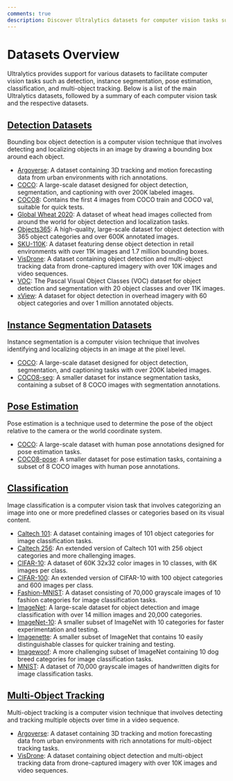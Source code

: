 ```yaml
---
comments: true
description: Discover Ultralytics datasets for computer vision tasks such as object detection, instance segmentation, pose estimation, classification, & multi-object tracking.
---
```


# Datasets Overview

Ultralytics provides support for various datasets to facilitate computer vision tasks such as detection, instance segmentation, pose estimation, classification, and multi-object tracking. Below is a list of the main Ultralytics datasets, followed by a summary of each computer vision task and the respective datasets.

## [Detection Datasets](detect/index.md)

Bounding box object detection is a computer vision technique that involves detecting and localizing objects in an image by drawing a bounding box around each object.

 * [Argoverse](detect/argoverse.md): A dataset containing 3D tracking and motion forecasting data from urban environments with rich annotations.
 * [COCO](detect/coco.md): A large-scale dataset designed for object detection, segmentation, and captioning with over 200K labeled images.
 * [COCO8](detect/coco8.md): Contains the first 4 images from COCO train and COCO val, suitable for quick tests.
 * [Global Wheat 2020](detect/globalwheat2020.md): A dataset of wheat head images collected from around the world for object detection and localization tasks.
 * [Objects365](detect/objects365.md): A high-quality, large-scale dataset for object detection with 365 object categories and over 600K annotated images.
 * [SKU-110K](detect/sku-110k.md): A dataset featuring dense object detection in retail environments with over 11K images and 1.7 million bounding boxes.
 * [VisDrone](detect/visdrone.md): A dataset containing object detection and multi-object tracking data from drone-captured imagery with over 10K images and video sequences.
 * [VOC](detect/voc.md): The Pascal Visual Object Classes (VOC) dataset for object detection and segmentation with 20 object classes and over 11K images.
 * [xView](detect/xview.md): A dataset for object detection in overhead imagery with 60 object categories and over 1 million annotated objects.

## [Instance Segmentation Datasets](segment/index.md)

Instance segmentation is a computer vision technique that involves identifying and localizing objects in an image at the pixel level.

 * [COCO](segment/coco.md): A large-scale dataset designed for object detection, segmentation, and captioning tasks with over 200K labeled images.
 * [COCO8-seg](segment/coco8-seg.md): A smaller dataset for instance segmentation tasks, containing a subset of 8 COCO images with segmentation annotations.

## [Pose Estimation](pose/index.md)

Pose estimation is a technique used to determine the pose of the object relative to the camera or the world coordinate system.

 * [COCO](pose/coco.md): A large-scale dataset with human pose annotations designed for pose estimation tasks.
 * [COCO8-pose](pose/coco8-pose.md): A smaller dataset for pose estimation tasks, containing a subset of 8 COCO images with human pose annotations.

## [Classification](classify/index.md)

Image classification is a computer vision task that involves categorizing an image into one or more predefined classes or categories based on its visual content.

 * [Caltech 101](classify/caltech101.md): A dataset containing images of 101 object categories for image classification tasks.
 * [Caltech 256](classify/caltech256.md): An extended version of Caltech 101 with 256 object categories and more challenging images.
 * [CIFAR-10](classify/cifar10.md): A dataset of 60K 32x32 color images in 10 classes, with 6K images per class.
 * [CIFAR-100](classify/cifar100.md): An extended version of CIFAR-10 with 100 object categories and 600 images per class.
 * [Fashion-MNIST](classify/fashion-mnist.md): A dataset consisting of 70,000 grayscale images of 10 fashion categories for image classification tasks.
 * [ImageNet](classify/imagenet.md): A large-scale dataset for object detection and image classification with over 14 million images and 20,000 categories.
 * [ImageNet-10](classify/imagenet10.md): A smaller subset of ImageNet with 10 categories for faster experimentation and testing.
 * [Imagenette](classify/imagenette.md): A smaller subset of ImageNet that contains 10 easily distinguishable classes for quicker training and testing.
 * [Imagewoof](classify/imagewoof.md): A more challenging subset of ImageNet containing 10 dog breed categories for image classification tasks.
 * [MNIST](classify/mnist.md): A dataset of 70,000 grayscale images of handwritten digits for image classification tasks.

## [Multi-Object Tracking](track/index.md)

Multi-object tracking is a computer vision technique that involves detecting and tracking multiple objects over time in a video sequence.

* [Argoverse](detect/argoverse.md): A dataset containing 3D tracking and motion forecasting data from urban environments with rich annotations for multi-object tracking tasks.
* [VisDrone](detect/visdrone.md): A dataset containing object detection and multi-object tracking data from drone-captured imagery with over 10K images and video sequences.